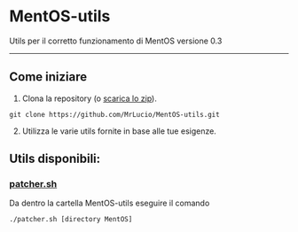 # MentOS-utils
Utils per il corretto funzionamento di MentOS versione 0.3

----

## Come iniziare
1) Clona la repository (o [scarica lo zip](https://github.com/MrLucio/MentOS-utils/archive/refs/heads/master.zip)).

`git clone https://github.com/MrLucio/MentOS-utils.git`

2) Utilizza le varie utils fornite in base alle tue esigenze.

## Utils disponibili:
### [patcher.sh](patcher.sh)
Da dentro la cartella MentOS-utils eseguire il comando

`./patcher.sh [directory MentOS]`

